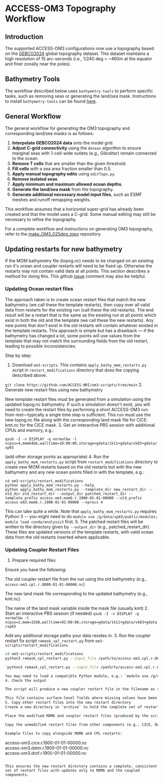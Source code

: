 # ACCESS-OM3 Topography Workflow

## Introduction
The supported ACCESS-OM3 configurations now use a topography based on the [GEBCO2024](https://www.gebco.net/data_and_products/gridded_bathymetry_data/gebco_2024/) global topography dataset. This dataset maintains a high resolution of 15 arc-seconds (i.e., 1/240 deg = ~460m at the equator and finer zonally near the poles).

## Bathymetry Tools
The workflow described below uses `bathymetry-tools` to perform specific tasks, such as removing seas or generating the land/sea mask. Instructions to install `bathymetry-tools` can be found [here](https://github.com/COSIMA/bathymetry-tools).

## General Workflow
The general workflow for generating the OM3 topography and corresponding land/sea masks is as follows:

1. **Interpolate GEBCO2024 data** onto the model grid.
2. **Adjust C-grid connectivity** using the `deseas` algorithm to ensure marginal seas with 1-cell-wide outlets (e.g., Gibraltar) remain connected to the ocean.
3. **Remove T cells** that are smaller than the given threshold.
4. **Fill cells** with a sea area fraction smaller than 0.5.
5. **Apply manual topography edits** using `editTopo.py`.
6. **Remove isolated seas**.
7. **Apply minimum and maximum allowed ocean depths**.
8. **Generate the land/sea mask** from the topography.
9. **Generate additional necessary model input files**, such as ESMF meshes and runoff remapping weights.

This workflow assumes that a horizontal super-grid has already been created and that the model uses a C-grid. Some manual editing may still be necessary to refine the topography.

For a complete workflow and instructions on generating OM3 topography, refer to the [make_OM3_025deg_topo](https://github.com/ACCESS-NRI/make_OM3_025deg_topo/tree/main) repository.

## Updating restarts for new bathymetry

If the MOM bathymetry file (topog.nc) needs to be changed on an existing run it's ocean and coupler restarts will need to be fixed up. Otherwise the restarts may not contain valid data at all points. This section describes a method for doing this. This github [issue](https://github.com/ACCESS-NRI/access-om3-configs/issues/502) comment may also be helpful.

### Updating Ocean restart files
The approach taken is to create ocean restart files that match the new bathymetry (we call these the template restarts), then copy over all valid data from restarts for the existing run (call these the old restarts). The end result will be a restart that is the same as the existing run at all points which exist in both the old and the template (we call these the new restarts). Any new points that don't exist in the old restarts will contain whatever existed in the template restarts. This approach is simple but has a drawback — if the bathymetry has changed a lot, some points will use values from the template that may not match the surrounding fields from the old restart, leading to possible inconsistencies.

Step by step:

1. Download `om3-scripts`. This contains `apply_bathy_mom_restarts.py` script in `restart_modifications` directory that does the copying described above.

`git clone https://github.com/ACCESS-NRI/om3-scripts/tree/main`
2. Generate new restart files using new bathymetry

New template restart files must be generated from a simulation using the updated topog.nc bathymetry. If such a simulation doesn't exist, you will need to create the restart files by performing a short ACCESS-OM3 run from rest—typically a single time step is sufficient. This run must use the new topog.nc file along with the corresponding land mask file for CICE: kmt.nc for the CICE mask.
3. Get an interactive PBS session with additional CPUs and memory, e.g.:

`qsub -I -v DISPLAY -q normalbw -l ncpus=4,mem64Gb,walltime=10:00:00,storage=gdata/ik11+gdata/vk83+gdata/xp65`

(add other storage points as appropriate)
4. Run the `apply_bathy_mom_restarts.py` script from `restart_modifications` directory to create new MOM restarts based on the old restarts but with the new bathymetry and any new ocean points filled in with the template, e.g.:

```
cd om3-scripts/restart_modifications
python apply_bathy_mom_restarts.py --help
python apply_bathy_mom_restarts.py --template_dir new_restart_dir --old_dir old_restart_dir --output_dir patched_restart_dir --template_prefix access-om3.mom6.r.1900-01-01-00000 --old_prefix access-om3.mom6.r.1900-01-01-00000 --nprocs 4
```
This can take quite a while. Note that `apply_bathy_mom_restarts.py` requires Python 3 -- you might need to do `module use /g/data/xp65/public/modules; module load conda/analysis3` first.
5. The patched restart files will be written to the directory given by `--output_dir` (e.g., patched_restart_dir). These files are updated versions of the template restarts, with valid ocean data from the old restarts inserted where applicable.

### Updating Coupler Restart Files 

1. Prepare required files

Ensure you have the following:

The old coupler restart file from the run using the old bathymetry (e.g., `access-om3.cpl.r.0000-01-01-00000.nc`)

The new land mask file corresponding to the updated bathymetry (e.g., kmt.nc)

The name of the land mask variable inside the mask file (usually kmt)
2. Start an interactive PBS session (if needed)
`qsub -I -v DISPLAY -q normalbw -l ncpus=2,mem=32GB,walltime=02:00:00,storage=gdata/ik11+gdata/vk83+gdata/xp65`

Add any additional storage paths your data resides in.
3. Run the coupler restart fix script `remask_cpl_restart.py` from `om3-scripts/restart_modifications`

```bash
cd om3-scripts/restart_modifications
python3 remask_cpl_restart.py --input_file /path/to/access-om3.cpl.r.0000-01-01-00000.nc --output_file /path/to/access-om3.cpl.r.0000-01-01-00000.nc --mask_file /path/to/kmt.nc --mask_var kmt

`python3 remask_cpl_restart.py --input_file /path/to/access-om3.cpl.r.0000-01-01-00000.nc --output_file /path/to/access-om3.cpl.r.0000-01-01-00000.nc --mask_file /path/to/kmt.nc --mask_var kmt`

You may need to load a compatible Python module, e.g.: `module use /g/data/xp65/public/modules && module load conda/analysis3`.
4. Check the output

The script will produce a new coupler restart file in the filename as specified by --output_file, 

This file contains surface-level fields where missing values have been filled and re-masked using kmt.nc. It is now ready for use in your ACCESS-OM3 simulation with updated bathymetry.
5. Copy other restart files into the new restart directory
Create a new directory in `archive` to hold the complete set of restart files for your simulation.

Place the modified MOM6 and coupler restart files (produced by the scripts) in this directory.

Copy the unmodified restart files from other components (e.g., CICE, DATM, DROF) from your old restart directory into this same directory.

Example files to copy alongside MOM6 and CPL restarts:
```
access-om3.cice.r.1900-01-01-00000.nc  
access-om3.datm.r.1900-01-01-00000.nc  
access-om3.drof.r.1900-01-01-00000.nc  
```

This ensures the new restart directory contains a complete, consistent set of restart files with updates only to MOM6 and the coupled components.
